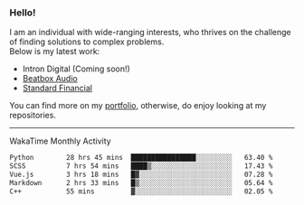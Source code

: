 ### Hello!

I am an individual with wide-ranging interests, who thrives on the challenge of finding solutions to complex problems. <br/> Below is my latest work:
- Intron Digital (Coming soon!)
- [Beatbox Audio](https://bumbleboss.xyz/w/beatbox-audio)
- [Standard Financial](https://bumbleboss.xyz/w/standard-financial)

You can find more on my [portfolio](https://bumbleboss.xyz/work), otherwise, do enjoy looking at my repositories.

---

WakaTime Monthly Activity

<!--START_SECTION:waka-->

```txt
Python        28 hrs 45 mins  ████████████████░░░░░░░░░   63.40 %
SCSS          7 hrs 54 mins   ████▒░░░░░░░░░░░░░░░░░░░░   17.43 %
Vue.js        3 hrs 18 mins   █▓░░░░░░░░░░░░░░░░░░░░░░░   07.28 %
Markdown      2 hrs 33 mins   █▒░░░░░░░░░░░░░░░░░░░░░░░   05.64 %
C++           55 mins         ▓░░░░░░░░░░░░░░░░░░░░░░░░   02.05 %
```

<!--END_SECTION:waka-->
